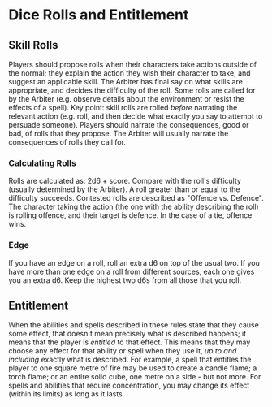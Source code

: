 # Dice Rolls and Entitlement

## Skill Rolls

Players should propose rolls when their characters take actions outside of the normal; they explain the action they wish their character to take, and suggest an applicable skill. The Arbiter has final say on what skills are appropriate, and decides the difficulty of the roll. Some rolls are called for by the Arbiter (e.g. observe details about the environment or resist the effects of a spell).
Key point: skill rolls are rolled _before_ narrating the relevant action (e.g. roll, and then decide what exactly you say to attempt to persuade someone). Players should narrate the consequences, good or bad, of rolls that they propose. The Arbiter will usually narrate the consequences of rolls they call for.

### Calculating Rolls

Rolls are calculated as: 2d6 + score. Compare with the roll's difficulty (usually determined by the Arbiter). A roll greater than or equal to the difficulty succeeds.
Contested rolls are described as "Offence vs. Defence". The character taking the action (the one with the ability describing the roll) is rolling offence, and their target is defence. In the case of a tie, offence wins.

### Edge

If you have an edge on a roll, roll an extra d6 on top of the usual two. If you have more than one edge on a roll from different sources, each one gives you an extra d6. Keep the highest two d6s from all those that you roll.

## Entitlement

When the abilities and spells described in these rules state that they cause some effect, that doesn't mean precisely what is described happens; it means that the player is _entitled_ to that effect. This means that they may choose any effect for that ability or spell when they use it, _up to and including_ exactly what is described. For example, a spell that entitles the player to one square metre of fire may be used to create a candle flame; a torch flame; or an entire solid cube, one metre on a side - but not more.
For spells and abilities that require concentration, you may change its effect (within its limits) as long as it lasts.
